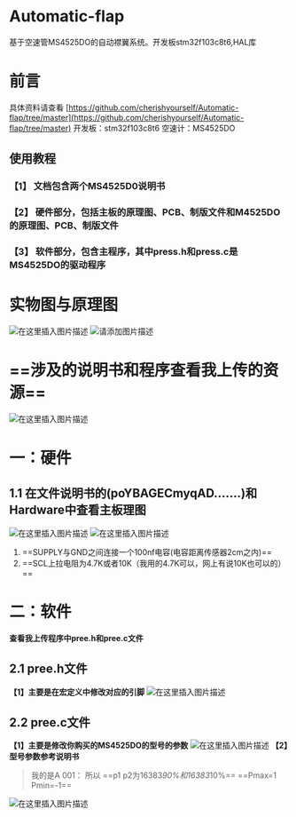 # Automatic-flap
基于空速管MS4525DO的自动襟翼系统。开发板stm32f103c8t6,HAL库

# 前言
具体资料请查看
 [https://github.com/cherishyourself/Automatic-flap/tree/master](https://github.com/cherishyourself/Automatic-flap/tree/master)
开发板：stm32f103c8t6
空速计：MS4525DO
## 使用教程
### 【1】 文档包含两个MS4525D0说明书
### 【2】 硬件部分，包括主板的原理图、PCB、制版文件和M4525DO的原理图、PCB、制版文件
### 【3】 软件部分，包含主程序，其中press.h和press.c是MS4525DO的驱动程序

# 实物图与原理图
![在这里插入图片描述](https://img-blog.csdnimg.cn/dd3a5a5e44fb4cf5ace0f18f578e2237.jpeg)
![请添加图片描述](https://img-blog.csdnimg.cn/130ddf53edaa4d4eafb8cd63aeee1ea6.png)
# ==涉及的说明书和程序查看我上传的资源==
![在这里插入图片描述](https://img-blog.csdnimg.cn/c10ee2aba73045cdb34d1791313727c5.png)

# 一：硬件
## 1.1 在文件说明书的(poYBAGECmyqAD.......)和Hardware中查看主板理图
![在这里插入图片描述](https://img-blog.csdnimg.cn/7beb02c497ed431b8ab36f05e8ff9076.png)
![在这里插入图片描述](https://img-blog.csdnimg.cn/f2acb23e45c6490c8d664dbe0997c571.png)

 1. ==SUPPLY与GND之间连接一个100nf电容(电容距离传感器2cm之内)==
 2. ==SCL上拉电阻为4.7K或者10K（我用的4.7K可以，网上有说10K也可以的）==


# 二：软件 
**查看我上传程序中pree.h和pree.c文件**
## 2.1 pree.h文件

**【1】主要是在宏定义中修改对应的引脚**
![在这里插入图片描述](https://img-blog.csdnimg.cn/16363be51dbd44d48276465840994491.png)
## 2.2 pree.c文件
**【1】主要是修改你购买的MS4525DO的型号的参数**
![在这里插入图片描述](https://img-blog.csdnimg.cn/018213c8038a4039b31d0be026c2baf8.png)
**【2】型号参数参考说明书**

> 我的是A 001： 所以
>==p1 p2为16383*90%和16383*10%==
>  ==Pmax=1  Pmin=-1==

![在这里插入图片描述](https://img-blog.csdnimg.cn/1adf9c8db410421cae24de85e278dd10.png)

